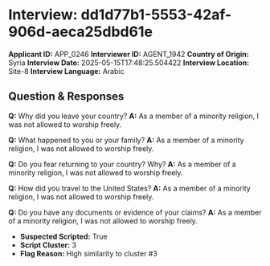 # Interview: dd1d77b1-5553-42af-906d-aeca25dbd61e
**Applicant ID:** APP_0246
**Interviewer ID:** AGENT_1942
**Country of Origin:** Syria
**Interview Date:** 2025-05-15T17:48:25.504422
**Interview Location:** Site-8
**Interview Language:** Arabic

## Question & Responses

**Q:** Why did you leave your country?
**A:** As a member of a minority religion, I was not allowed to worship freely.

**Q:** What happened to you or your family?
**A:** As a member of a minority religion, I was not allowed to worship freely.

**Q:** Do you fear returning to your country? Why?
**A:** As a member of a minority religion, I was not allowed to worship freely.

**Q:** How did you travel to the United States?
**A:** As a member of a minority religion, I was not allowed to worship freely.

**Q:** Do you have any documents or evidence of your claims?
**A:** As a member of a minority religion, I was not allowed to worship freely.

- **Suspected Scripted:** True
- **Script Cluster:** 3
- **Flag Reason:** High similarity to cluster #3